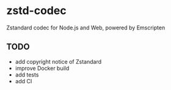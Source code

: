# zstd-codec
Zstandard codec for Node.js and Web, powered by Emscripten

## TODO
- add copyright notice of Zstandard
- improve Docker build
- add tests
- add CI
